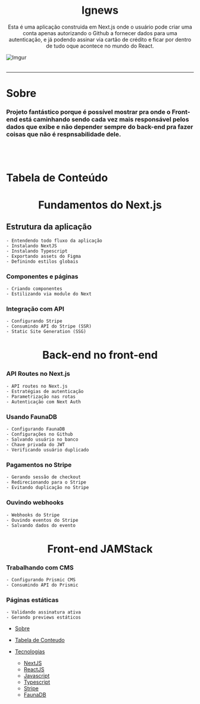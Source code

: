 <h1 align="center">Ignews</h1>

<p align="center">Esta é uma aplicação construida em Next.js onde o usuário pode criar uma conta apenas autorizando o Github a fornecer dados para uma autenticação, 
e já podendo assinar via cartão de crédito e ficar por dentro de tudo oque acontece no mundo do React.</p>

 ![Imgur](https://imgur.com/04ciABL.gif)
<br><br>

<hr>

  # Sobre 
  <h3> Projeto fantástico porque é possível mostrar pra onde o Front-end está caminhando sendo cada vez mais
  responsável pelos dados que exibe e não depender sempre do back-end pra fazer coisas que não é respnsabilidade dele.</h3>
<br><br>

  # Tabela de Conteúdo
  <h1 align="center"> Fundamentos do Next.js</h1>

  ##  Estrutura da aplicação <br>
    - Entendendo todo fluxo da aplicação
    - Instalando NextJS
    - Instalando Typescript
    - Exportando assets do Figma
    - Definindo estilos globais
  ### Componentes e páginas
    - Criando componentes
    - Estilizando via module do Next
  ### Integração com API
    - Configurando Stripe
    - Consumindo API do Stripe (SSR)
    - Static Site Generation (SSG)
  
  <h1 align="center"> Back-end no front-end</h1>

  ### API Routes no Next.js
    - API routes no Next.js
    - Estratégias de autenticação
    - Parametrização nas rotas
    - Autenticação com Next Auth
  ### Usando FaunaDB
    - Configurando FaunaDB
    - Configurações no Github
    - Salvando usuário no banco
    - Chave privada do JWT
    - Verificando usuário duplicado
  ### Pagamentos no Stripe
    - Gerando sessão de checkout
    - Redirecionando para o Stripe
    - Evitando duplicação no Stripe
  ### Ouvindo webhooks
    - Webhooks do Stripe
    - Ouvindo eventos do Stripe
    - Salvando dados do evento
  <h1 align="center"> Front-end JAMStack</h1>
  
  ### Trabalhando com CMS
    - Configurando Prismic CMS
    - Consumindo API do Prismic
  ### Páginas estáticas
    - Validando assinatura ativa
    - Gerando previews estáticos


   * [Sobre](#Sobre)  

   * [Tabela de Conteudo](#tabela-de-conteudo)
   * [Tecnologias](#tecnologias)
      * [NextJS](#pre-requisitos)
      * [ReactJS](#combo)
      * [Javascript](#remote-files)
      * [Typescript](#multiple-files)
      * [Stripe](#pre-requisitos)
      * [FaunaDB](#local-files)

<!--te-->
